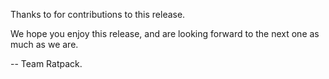 <!-- 
This file contains the in progress release notes during the cycle.
It should not be considered the final announcement for any release at any time. 
-->

Thanks to <!-- TODO: contributor list --> for contributions to this release.

We hope you enjoy this release, and are looking forward to the next one as much as we are.

-- Team Ratpack.
